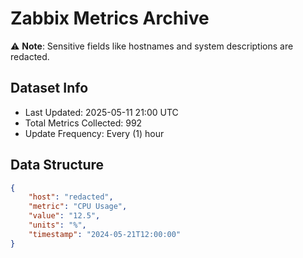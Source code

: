 # Zabbix Metrics Archive

⚠️ **Note**: Sensitive fields like hostnames and system descriptions are redacted.

## Dataset Info
- Last Updated: 2025-05-11 21:00 UTC
- Total Metrics Collected: 992
- Update Frequency: Every (1) hour

## Data Structure
```json
{
    "host": "redacted",
    "metric": "CPU Usage",
    "value": "12.5",
    "units": "%",
    "timestamp": "2024-05-21T12:00:00"
}
```
